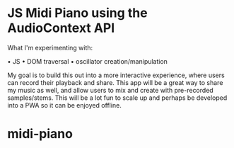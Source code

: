 # JS Midi Piano using the AudioContext API

What I'm experimenting with:

• JS
• DOM traversal
• oscillator creation/manipulation

My goal is to build this out into a more interactive experience, where users can record their playback and share. This app will be a great way to share my music as well, and allow users to mix and create with pre-recorded samples/stems. This will be a lot fun to scale up and perhaps be developed into a PWA so it can be enjoyed offline.

# midi-piano
